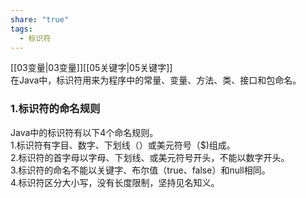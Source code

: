 ```yaml
---
share: "true"
tags:
  - 标识符
---
```

[[03变量|03变量]][[05关键字|05关键字]]  
在Java中，标识符用来为程序中的常量、变量、方法、类、接口和包命名。  
### 1.标识符的命名规则  
Java中的标识符有以下4个命名规则。  
1.标识符有字目、数字、下划线（）或美元符号（$)组成。  
2.标识符的首字母以字母、下划线、或美元符号开头，不能以数字开头。  
3.标识符的命名不能以关键字、布尔值（true、false）和null相同。  
4.标识符区分大小写，没有长度限制，坚持见名知义。  

